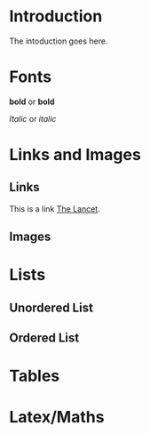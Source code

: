 # Introduction
The intoduction goes here.

# Fonts
**bold** or __bold__

*Italic* or _italic_


# Links and Images
## Links
This is a link [The Lancet](https://www.thelancet.com/journals/lancet/article/PIIS0140-6736(13)62228-X/fulltext#seccestitle30). 
## Images

# Lists
## Unordered List

## Ordered List

# Tables

# Latex/Maths
